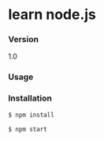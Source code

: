 # learn node.js

### Version
1.0

### Usage


### Installation



```sh
$ npm install
```

```sh
$ npm start
```
